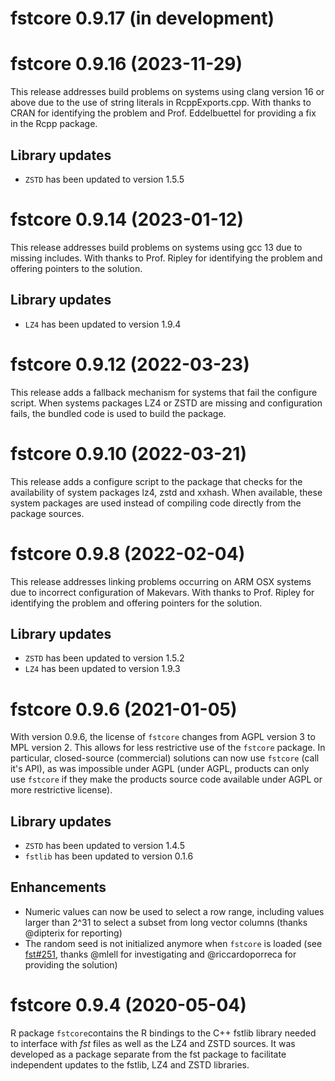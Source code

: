 

# fstcore 0.9.17 (in development)


# fstcore 0.9.16 (2023-11-29)

This release addresses build problems on systems using clang version 16 or above due to the use of string literals
in RcppExports.cpp. With thanks to CRAN for identifying the problem and Prof. Eddelbuettel for providing a fix in
the Rcpp package.

## Library updates

* `ZSTD` has been updated to version 1.5.5


# fstcore 0.9.14 (2023-01-12)

This release addresses build problems on systems using gcc 13 due to missing <cstdint> includes. With thanks to
Prof. Ripley for identifying the problem and offering pointers to the solution.

## Library updates

* `LZ4` has been updated to version 1.9.4


# fstcore 0.9.12 (2022-03-23)

This release adds a fallback mechanism for systems that fail the configure script. When systems packages LZ4 or
ZSTD are missing and configuration fails, the bundled code is used to build the package.


# fstcore 0.9.10 (2022-03-21)

This release adds a configure script to the package that checks for the availability of system packages lz4, zstd and
xxhash. When available, these system packages are used instead of compiling code directly from the package sources.


# fstcore 0.9.8 (2022-02-04)

This release addresses linking problems occurring on ARM OSX systems due to incorrect configuration of Makevars.
With thanks to Prof. Ripley for identifying the problem and offering pointers for the solution.

## Library updates

* `ZSTD` has been updated to version 1.5.2
* `LZ4` has been updated to version 1.9.3


# fstcore 0.9.6 (2021-01-05)

With version 0.9.6, the license of `fstcore` changes from AGPL version 3 to MPL version 2. This allows for less
restrictive use of the `fstcore` package. In particular, closed-source (commercial) solutions can now use `fstcore`
(call it's API), as was impossible under AGPL (under AGPL, products can only use `fstcore` if they make the products
source code available under AGPL or more restrictive license).

## Library updates

* `ZSTD` has been updated to version 1.4.5
* `fstlib` has been updated to version 0.1.6

## Enhancements

* Numeric values can now be used to select a row range, including values larger than 2^31 to select a subset from
long vector columns (thanks @dipterix for reporting)
* The random seed is not initialized anymore when `fstcore` is loaded (see [fst#251](https://github.com/fstpackage/fst/issues/251), thanks @mlell for investigating and @riccardoporreca for providing the solution)


# fstcore 0.9.4 (2020-05-04)

R package `fstcore`contains the R bindings to the C++ fstlib library needed to interface with _fst_ files as well as
the LZ4 and ZSTD sources. It was developed as a package separate from the fst package to facilitate independent
updates to the fstlib, LZ4 and ZSTD libraries.
